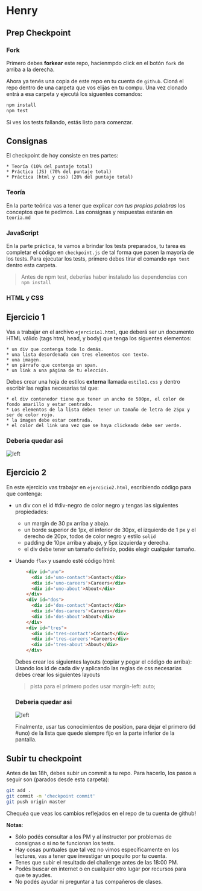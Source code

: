 # Henry

## Prep Checkpoint

### Fork

Primero debes **forkear** este repo, hacienmpdo click en el botón `fork` de arriba a la derecha.

Ahora ya tenés una copia de este repo en tu cuenta de `github`.
Cloná el repo dentro de una carpeta que vos elijas en tu compu. Una vez clonado entrá a esa carpeta y ejecutá los siguentes comandos:

```bash
npm install
npm test
```

Si ves los tests fallando, estás listo para comenzar.

## Consignas

El checkpoint de hoy consiste en tres partes:

    * Teoría (10% del puntaje total)
    * Práctica (JS) (70% del puntaje total)
    * Práctica (html y css) (20% del puntaje total)


### Teoría

En la parte teórica vas a tener que explicar *con tus propias palabras* los conceptos que te pedimos. Las consignas y respuestas estarán en `teoria.md`

### JavaScript

En la parte práctica, te vamos a brindar los tests preparados, tu tarea es completar el código en `checkpoint.js` de tal forma que pasen la mayoría de los tests. Para ejecutar los tests, primero debes tirar el comando `npm test` dentro esta carpeta.

>Antes de npm test, deberías haber instalado las dependencias con `npm install`

### HTML y CSS

## Ejercicio 1

Vas a trabajar en el archivo `ejercicio1.html`, que deberá ser un documento HTML válido (tags html, head, y body) que tenga los siguentes elementos:

    * un div que contenga todo lo demás.
    * una lista desordenada con tres elementos con texto.
    * una imagen.
    * un párrafo que contenga un span.
    * un link a una página de tu elección.

Debes crear una hoja de estilos **externa** llamada `estilo1.css` y dentro escribir las reglas necesarias tal que:

    * el div contenedor tiene que tener un ancho de 500px, el color de fondo amarillo y estar centrado.
    * Los elementos de la lista deben tener un tamaño de letra de 25px y ser de color rojo.
    * la imagen debe estar centrada.
    * el color del link una vez que se haya clickeado debe ser verde.

  ### Deberia quedar asi
  ![left](./img/ejercicio1.png)

## Ejercicio 2

En este ejercicio vas trabajar en `ejercicio2.html`, escribiendo código para que contenga:

* un div con el id #div-negro de color negro y tengas las siguientes propiedades:
    - un margin de 30 px arriba y abajo.
    - un borde superior de 1px, el inferior de 30px, el izquierdo de 1 px y el derecho de 20px, todos de color negro y estilo `solid`
    - padding de 10px arriba y abajo, y 5px izquierda y derecha.
    - el div debe tener un tamaño definido, podés elegir cualquier tamaño.
* Usando `flex` y usando esté código html:
    ```html
        <div id="uno">
          <div id='uno-contact'>Contact</div>
          <div id='uno-careers'>Careers</div>
          <div id='uno-about'>About</div>
        </div>
        <div id="dos">
          <div id='dos-contact'>Contact</div>
          <div id='dos-careers'>Careers</div>
          <div id='dos-about'>About</div>
        </div>
        <div id="tres">
          <div id='tres-contact'>Contact</div>
          <div id='tres-careers'>Careers</div>
          <div id='tres-about'>About</div>
        </div>
    ```
    Debes crear los siguientes layouts (copiar y pegar el código de arriba):
    Usando los id de cada div y aplicando las reglas de css necesarias debes crear los siguientes layouts

    >pista para el primero podes usar margin-left: auto;

    ### Deberia quedar asi
    ![left](./img/ejercicio2.png)

    Finalmente, usar tus conocimientos de position, para dejar el primero (id #uno) de la lista que quede siempre fijo en la parte inferior de la pantalla.

## Subir tu checkpoint

Antes de las 18h, debes subir un commit a tu repo. Para hacerlo, los pasos a seguir son (parados desde esta carpeta):

```bash
git add .
git commit -m 'checkpoint commit'
git push origin master
```
Chequéa que veas los cambios reflejados en el repo de tu cuenta de github!

**Notas**:
* Sólo podés consultar a los PM y al instructor por problemas de consignas o si no te funcionan los tests.
* Hay cosas puntuales que tal vez no vimos específicamente en los lectures, vas a tener que investigar un poquito por tu cuenta.
* Tenes que subir el resultado del challenge antes de las 18:00 PM.
* Podés buscar en internet o en cualquier otro lugar por recursos para que te ayudes.
* No podés ayudar ni preguntar a tus compañeros de clases.